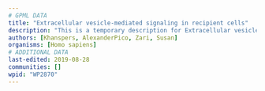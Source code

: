 ```yaml
---
# GPML DATA
title: "Extracellular vesicle-mediated signaling in recipient cells"
description: "This is a temporary description for Extracellular vesicle-mediated signaling in recipient cells"
authors: [Khanspers, AlexanderPico, Zari, Susan]
organisms: [Homo sapiens]
# ADDITIONAL DATA
last-edited: 2019-08-28
communities: []
wpid: "WP2870"
---
```

